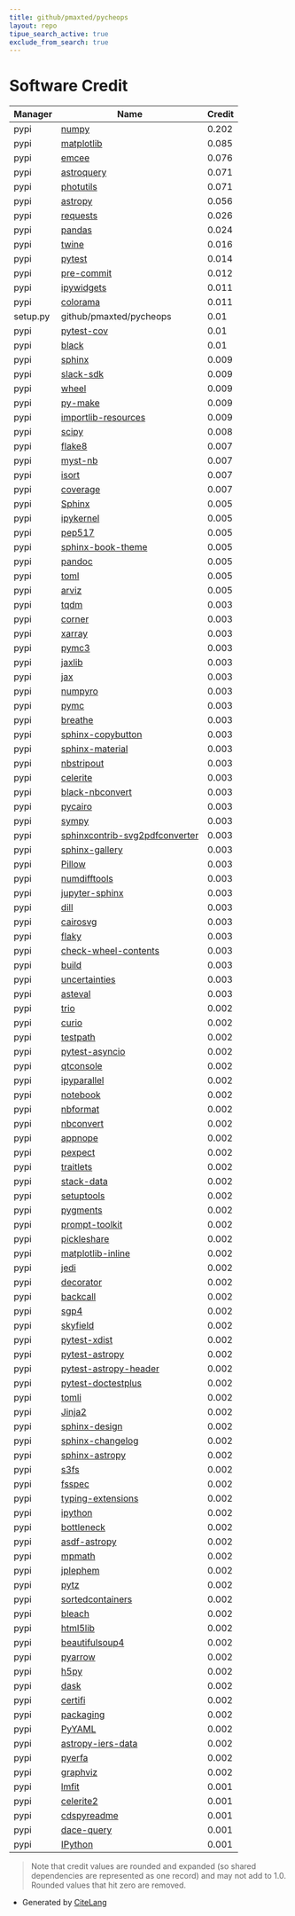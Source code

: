 ```yaml
---
title: github/pmaxted/pycheops
layout: repo
tipue_search_active: true
exclude_from_search: true
---
```

# Software Credit

|Manager|Name|Credit|
|-------|----|------|
|pypi|[numpy](https://www.numpy.org)|0.202|
|pypi|[matplotlib](https://matplotlib.org)|0.085|
|pypi|[emcee](https://emcee.readthedocs.io)|0.076|
|pypi|[astroquery](http://astropy.org/astroquery)|0.071|
|pypi|[photutils](https://github.com/astropy/photutils)|0.071|
|pypi|[astropy](https://www.astropy.org/)|0.056|
|pypi|[requests](https://pypi.org/project/requests)|0.026|
|pypi|[pandas](https://pypi.org/project/pandas)|0.024|
|pypi|[twine](https://pypi.org/project/twine)|0.016|
|pypi|[pytest](https://pypi.org/project/pytest)|0.014|
|pypi|[pre-commit](https://pypi.org/project/pre-commit)|0.012|
|pypi|[ipywidgets](https://pypi.org/project/ipywidgets)|0.011|
|pypi|[colorama](https://pypi.org/project/colorama)|0.011|
|setup.py|github/pmaxted/pycheops|0.01|
|pypi|[pytest-cov](https://pypi.org/project/pytest-cov)|0.01|
|pypi|[black](https://pypi.org/project/black)|0.01|
|pypi|[sphinx](https://pypi.org/project/sphinx)|0.009|
|pypi|[slack-sdk](https://pypi.org/project/slack-sdk)|0.009|
|pypi|[wheel](https://pypi.org/project/wheel)|0.009|
|pypi|[py-make](https://pypi.org/project/py-make)|0.009|
|pypi|[importlib-resources](https://pypi.org/project/importlib-resources)|0.009|
|pypi|[scipy](https://www.scipy.org)|0.008|
|pypi|[flake8](https://pypi.org/project/flake8)|0.007|
|pypi|[myst-nb](https://pypi.org/project/myst-nb)|0.007|
|pypi|[isort](https://pypi.org/project/isort)|0.007|
|pypi|[coverage](https://github.com/nedbat/coveragepy)|0.007|
|pypi|[Sphinx](https://pypi.org/project/Sphinx)|0.005|
|pypi|[ipykernel](https://pypi.org/project/ipykernel)|0.005|
|pypi|[pep517](https://pypi.org/project/pep517)|0.005|
|pypi|[sphinx-book-theme](https://pypi.org/project/sphinx-book-theme)|0.005|
|pypi|[pandoc](https://pypi.org/project/pandoc)|0.005|
|pypi|[toml](https://pypi.org/project/toml)|0.005|
|pypi|[arviz](https://pypi.org/project/arviz)|0.005|
|pypi|[tqdm](https://tqdm.github.io)|0.003|
|pypi|[corner](https://corner.readthedocs.io)|0.003|
|pypi|[xarray](https://pypi.org/project/xarray)|0.003|
|pypi|[pymc3](https://pypi.org/project/pymc3)|0.003|
|pypi|[jaxlib](https://pypi.org/project/jaxlib)|0.003|
|pypi|[jax](https://pypi.org/project/jax)|0.003|
|pypi|[numpyro](https://pypi.org/project/numpyro)|0.003|
|pypi|[pymc](https://pypi.org/project/pymc)|0.003|
|pypi|[breathe](https://pypi.org/project/breathe)|0.003|
|pypi|[sphinx-copybutton](https://pypi.org/project/sphinx-copybutton)|0.003|
|pypi|[sphinx-material](https://pypi.org/project/sphinx-material)|0.003|
|pypi|[nbstripout](https://pypi.org/project/nbstripout)|0.003|
|pypi|[celerite](https://pypi.org/project/celerite)|0.003|
|pypi|[black-nbconvert](https://pypi.org/project/black-nbconvert)|0.003|
|pypi|[pycairo](https://pypi.org/project/pycairo)|0.003|
|pypi|[sympy](https://pypi.org/project/sympy)|0.003|
|pypi|[sphinxcontrib-svg2pdfconverter](https://pypi.org/project/sphinxcontrib-svg2pdfconverter)|0.003|
|pypi|[sphinx-gallery](https://pypi.org/project/sphinx-gallery)|0.003|
|pypi|[Pillow](https://pypi.org/project/Pillow)|0.003|
|pypi|[numdifftools](https://pypi.org/project/numdifftools)|0.003|
|pypi|[jupyter-sphinx](https://pypi.org/project/jupyter-sphinx)|0.003|
|pypi|[dill](https://pypi.org/project/dill)|0.003|
|pypi|[cairosvg](https://pypi.org/project/cairosvg)|0.003|
|pypi|[flaky](https://pypi.org/project/flaky)|0.003|
|pypi|[check-wheel-contents](https://pypi.org/project/check-wheel-contents)|0.003|
|pypi|[build](https://pypi.org/project/build)|0.003|
|pypi|[uncertainties](https://pypi.org/project/uncertainties)|0.003|
|pypi|[asteval](https://pypi.org/project/asteval)|0.003|
|pypi|[trio](https://pypi.org/project/trio)|0.002|
|pypi|[curio](https://pypi.org/project/curio)|0.002|
|pypi|[testpath](https://pypi.org/project/testpath)|0.002|
|pypi|[pytest-asyncio](https://pypi.org/project/pytest-asyncio)|0.002|
|pypi|[qtconsole](https://pypi.org/project/qtconsole)|0.002|
|pypi|[ipyparallel](https://pypi.org/project/ipyparallel)|0.002|
|pypi|[notebook](https://pypi.org/project/notebook)|0.002|
|pypi|[nbformat](https://pypi.org/project/nbformat)|0.002|
|pypi|[nbconvert](https://pypi.org/project/nbconvert)|0.002|
|pypi|[appnope](https://pypi.org/project/appnope)|0.002|
|pypi|[pexpect](https://pypi.org/project/pexpect)|0.002|
|pypi|[traitlets](https://pypi.org/project/traitlets)|0.002|
|pypi|[stack-data](https://pypi.org/project/stack-data)|0.002|
|pypi|[setuptools](https://pypi.org/project/setuptools)|0.002|
|pypi|[pygments](https://pypi.org/project/pygments)|0.002|
|pypi|[prompt-toolkit](https://pypi.org/project/prompt-toolkit)|0.002|
|pypi|[pickleshare](https://pypi.org/project/pickleshare)|0.002|
|pypi|[matplotlib-inline](https://pypi.org/project/matplotlib-inline)|0.002|
|pypi|[jedi](https://pypi.org/project/jedi)|0.002|
|pypi|[decorator](https://pypi.org/project/decorator)|0.002|
|pypi|[backcall](https://pypi.org/project/backcall)|0.002|
|pypi|[sgp4](https://github.com/brandon-rhodes/python-sgp4)|0.002|
|pypi|[skyfield](http://github.com/brandon-rhodes/python-skyfield/)|0.002|
|pypi|[pytest-xdist](https://pypi.org/project/pytest-xdist)|0.002|
|pypi|[pytest-astropy](https://pypi.org/project/pytest-astropy)|0.002|
|pypi|[pytest-astropy-header](https://pypi.org/project/pytest-astropy-header)|0.002|
|pypi|[pytest-doctestplus](https://pypi.org/project/pytest-doctestplus)|0.002|
|pypi|[tomli](https://pypi.org/project/tomli)|0.002|
|pypi|[Jinja2](https://pypi.org/project/Jinja2)|0.002|
|pypi|[sphinx-design](https://pypi.org/project/sphinx-design)|0.002|
|pypi|[sphinx-changelog](https://pypi.org/project/sphinx-changelog)|0.002|
|pypi|[sphinx-astropy](https://pypi.org/project/sphinx-astropy)|0.002|
|pypi|[s3fs](https://pypi.org/project/s3fs)|0.002|
|pypi|[fsspec](https://pypi.org/project/fsspec)|0.002|
|pypi|[typing-extensions](https://pypi.org/project/typing-extensions)|0.002|
|pypi|[ipython](https://pypi.org/project/ipython)|0.002|
|pypi|[bottleneck](https://pypi.org/project/bottleneck)|0.002|
|pypi|[asdf-astropy](https://pypi.org/project/asdf-astropy)|0.002|
|pypi|[mpmath](https://pypi.org/project/mpmath)|0.002|
|pypi|[jplephem](https://pypi.org/project/jplephem)|0.002|
|pypi|[pytz](https://pypi.org/project/pytz)|0.002|
|pypi|[sortedcontainers](https://pypi.org/project/sortedcontainers)|0.002|
|pypi|[bleach](https://pypi.org/project/bleach)|0.002|
|pypi|[html5lib](https://pypi.org/project/html5lib)|0.002|
|pypi|[beautifulsoup4](https://pypi.org/project/beautifulsoup4)|0.002|
|pypi|[pyarrow](https://pypi.org/project/pyarrow)|0.002|
|pypi|[h5py](https://pypi.org/project/h5py)|0.002|
|pypi|[dask](https://pypi.org/project/dask)|0.002|
|pypi|[certifi](https://pypi.org/project/certifi)|0.002|
|pypi|[packaging](https://pypi.org/project/packaging)|0.002|
|pypi|[PyYAML](https://pypi.org/project/PyYAML)|0.002|
|pypi|[astropy-iers-data](https://pypi.org/project/astropy-iers-data)|0.002|
|pypi|[pyerfa](https://pypi.org/project/pyerfa)|0.002|
|pypi|[graphviz](https://pypi.org/project/graphviz)|0.002|
|pypi|[lmfit](https://lmfit.github.io//lmfit-py/)|0.001|
|pypi|[celerite2](https://celerite2.readthedocs.io)|0.001|
|pypi|[cdspyreadme](https://github.com/cds-astro/cds.pyreadme)|0.001|
|pypi|[dace-query](https://dace.unige.ch/)|0.001|
|pypi|[IPython](https://ipython.org)|0.001|


> Note that credit values are rounded and expanded (so shared dependencies are represented as one record) and may not add to 1.0. Rounded values that hit zero are removed.


- Generated by [CiteLang](https://github.com/vsoch/citelang)
